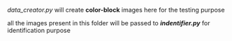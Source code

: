 *data_creator.py* will create **color-block** images here for the testing purpose

all the images present in this folder will be passed to ***indentifier.py*** for identification purpose
